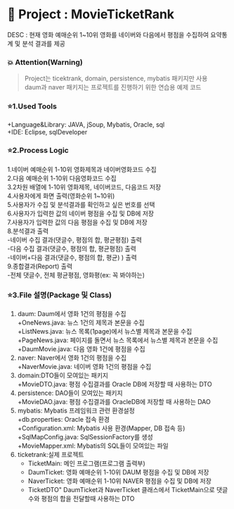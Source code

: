 # :memo: Project : MovieTicketRank
DESC : 현재 영화 예매순위 1~10위 영화를 네이버와 다음에서 평점을 수집하여 요약통계 및 분석 결과를 제공  
  
### :boom: Attention(Warning)
> Project는 ticektrank, domain, persistence, mybatis 패키지만 사용  
daum과 naver 패키지는 프로젝트를 진행하기 위한 연습용 예제 코드
  
### :star:1.Used Tools    
+Language&Library: JAVA, jSoup, Mybatis, Oracle, sql  
+IDE: Eclipse, sqlDeveloper 
  
### :star:2.Process Logic  
1.네이버 예매순위 1-10위 영화제목과 네이버영화코드 수집  
2.다음 예매순위 1-10위 다음영화코드 수집  
3.2차원 배열에 1-10위 영화제목, 네이버코드, 다음코드 저장  
4.사용자에게 화면 출력(영화순위 1~10위)  
5.사용자가 수집 및 분석결과를 확인하고 싶은 번호를 선택  
6.사용자가 입력한 값의 네이버 평점을 수집 및 DB에 저장  
7.사용자가 입력한 값의 다음 평점을 수집 및 DB에 저장  
8.분석결과 출력  
  -네이버 수집 결과(댓글수, 평점의 합, 평균평점) 출력  
  -다음 수집 결과(댓글수, 평점의 합, 평균평점) 출력  
  -네이버+다음 결과(댓글수, 평점의 합, 평균) ) 출력  
 9.종합결과(Report) 출력  
  -전체 댓글수, 전체 평균평점, 영화평(ex: 꼭 봐야하는)  
  
### :star:3.File 설명(Package 및 Class)  
1. daum: Daum에서 영화 1건의 평점을 수집   
     +OneNews.java: 뉴스 1건의 제목과 본문을 수집    
     +ListNews.java: 뉴스 목록(1page)에서 뉴스별 제목과 본문을 수집    
     +PageNews.java: 페이지를 돌면서 뉴스 목록에서 뉴스별 제목과 본문을 수집    
     +DaumMovie.java: 다음 영화 1건에 평점을 수집    
2. naver: Naver에서 영화 1건의 평점을 수집    
     +NaverMovie.java: 네이버 영화 1건의 평점을 수집    
3. domain:DTO들이 모여있는 패키지    
     +MovieDTO.java: 평점 수집결과를 Oracle DB에 저장할 때 사용하는 DTO    
4. persistence: DAO들이 모여있는 패키지    
     +MovieDAO.java: 평점 수집결과를 OracleDB에 저장할 때 사용하는 DAO    
5. mybatis: Mybatis 프레임워크 관련 환경설정    
     +db.properties: Oracle 접속 환경    
     +Configuration.xml: Mybatis 사용 환경(Mapper, DB 접속 등)  
     +SqlMapConfig.java: SqlSessionFactory를 생성  
     +MovieMapper.xml: Mybatis의 SQL들이 모여있는 파일  
6. ticketrank:실제 프로젝트  
     + TicketMain: 메인 프로그램(프로그램 출력부)  
     + DaumTicket: 영화 예매순위 1-10위 DAUM 평점을 수집 및 DB에 저장  
     + NaverTicket: 영화 예매순위 1-10위 NAVER 평점을 수집 및 DB에 저장  
     + TicketDTO" DaumTicket과 NaverTicket 클래스에서 TicketMain으로 댓글수와 평점의 합을 전달할때 사용하는 DTO  
     
